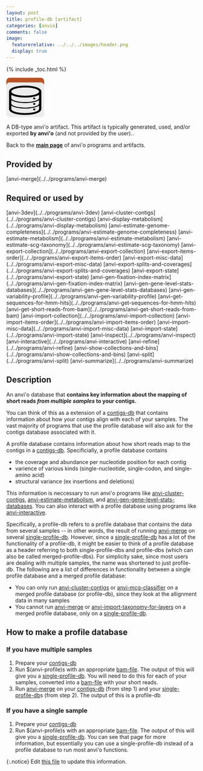 ```yaml
---
layout: post
title: profile-db [artifact]
categories: [anvio]
comments: false
image:
  featurerelative: ../../../images/header.png
  display: true
---
```



{% include _toc.html %}


<img src="../../images/icons/DB.png" alt="DB" style="width:100px; border:none" />

A DB-type anvi'o artifact. This artifact is typically generated, used, and/or exported **by anvi'o** (and not provided by the user)..

Back to the **[main page](../../)** of anvi'o programs and artifacts.

## Provided by


<p style="text-align: left" markdown="1"><span class="artifact-p">[anvi-merge](../../programs/anvi-merge)</span></p>


## Required or used by

<p style="text-align: left" markdown="1"><span class="artifact-r">[anvi-3dev](../../programs/anvi-3dev)</span> <span class="artifact-r">[anvi-cluster-contigs](../../programs/anvi-cluster-contigs)</span> <span class="artifact-r">[anvi-display-metabolism](../../programs/anvi-display-metabolism)</span> <span class="artifact-r">[anvi-estimate-genome-completeness](../../programs/anvi-estimate-genome-completeness)</span> <span class="artifact-r">[anvi-estimate-metabolism](../../programs/anvi-estimate-metabolism)</span> <span class="artifact-r">[anvi-estimate-scg-taxonomy](../../programs/anvi-estimate-scg-taxonomy)</span> <span class="artifact-r">[anvi-export-collection](../../programs/anvi-export-collection)</span> <span class="artifact-r">[anvi-export-items-order](../../programs/anvi-export-items-order)</span> <span class="artifact-r">[anvi-export-misc-data](../../programs/anvi-export-misc-data)</span> <span class="artifact-r">[anvi-export-splits-and-coverages](../../programs/anvi-export-splits-and-coverages)</span> <span class="artifact-r">[anvi-export-state](../../programs/anvi-export-state)</span> <span class="artifact-r">[anvi-gen-fixation-index-matrix](../../programs/anvi-gen-fixation-index-matrix)</span> <span class="artifact-r">[anvi-gen-gene-level-stats-databases](../../programs/anvi-gen-gene-level-stats-databases)</span> <span class="artifact-r">[anvi-gen-variability-profile](../../programs/anvi-gen-variability-profile)</span> <span class="artifact-r">[anvi-get-sequences-for-hmm-hits](../../programs/anvi-get-sequences-for-hmm-hits)</span> <span class="artifact-r">[anvi-get-short-reads-from-bam](../../programs/anvi-get-short-reads-from-bam)</span> <span class="artifact-r">[anvi-import-collection](../../programs/anvi-import-collection)</span> <span class="artifact-r">[anvi-import-items-order](../../programs/anvi-import-items-order)</span> <span class="artifact-r">[anvi-import-misc-data](../../programs/anvi-import-misc-data)</span> <span class="artifact-r">[anvi-import-state](../../programs/anvi-import-state)</span> <span class="artifact-r">[anvi-inspect](../../programs/anvi-inspect)</span> <span class="artifact-r">[anvi-interactive](../../programs/anvi-interactive)</span> <span class="artifact-r">[anvi-refine](../../programs/anvi-refine)</span> <span class="artifact-r">[anvi-show-collections-and-bins](../../programs/anvi-show-collections-and-bins)</span> <span class="artifact-r">[anvi-split](../../programs/anvi-split)</span> <span class="artifact-r">[anvi-summarize](../../programs/anvi-summarize)</span></p>

## Description

An anvi'o database that **contains key information about the mapping of short reads *from multiple samples* to your contigs.** 

You can think of this as a extension of a <span class="artifact-n">[contigs-db](/software/anvio/help/artifacts/contigs-db)</span> that contains information about how your contigs align with each of your samples. The vast majority of programs that use the profile database will also ask for the contigs database associated with it. 

A profile database contains information about how short reads map to the contigs in a <span class="artifact-n">[contigs-db](/software/anvio/help/artifacts/contigs-db)</span>. Specificially, a profile database contains 
* the coverage and abundance per nucleotide position for each contig 
* varience of various kinds (single-nucleotide, single-codon, and single-amino acid)
* structural variance (ex insertions and deletions)

This information is neccessary to run anvi'o programs like <span class="artifact-n">[anvi-cluster-contigs](/software/anvio/help/programs/anvi-cluster-contigs)</span>, <span class="artifact-n">[anvi-estimate-metabolism](/software/anvio/help/programs/anvi-estimate-metabolism)</span>, and <span class="artifact-n">[anvi-gen-gene-level-stats-databases](/software/anvio/help/programs/anvi-gen-gene-level-stats-databases)</span>. You can also interact with a profile database using programs like <span class="artifact-n">[anvi-interactive](/software/anvio/help/programs/anvi-interactive)</span>.

Specifically, a profile-db refers to a profile database that contains the data from several samples -- in other words, the result of running <span class="artifact-n">[anvi-merge](/software/anvio/help/programs/anvi-merge)</span> on several <span class="artifact-n">[single-profile-db](/software/anvio/help/artifacts/single-profile-db)</span>. However, since a <span class="artifact-n">[single-profile-db](/software/anvio/help/artifacts/single-profile-db)</span> has a lot of the functionality of a profile-db, it might be easier to think of a profile database as a header referring to both single-profile-dbs and profile-dbs (which can also be called merged-profile-dbs). For simplicity sake, since most users are dealing with multiple samples, the name was shortened to just profile-db. The following are a list of differences in functionality between a single profile database and a merged profile database:
* You can only run <span class="artifact-n">[anvi-cluster-contigs](/software/anvio/help/programs/anvi-cluster-contigs)</span> or <span class="artifact-n">[anvi-mcg-classifier](/software/anvio/help/programs/anvi-mcg-classifier)</span> on a merged profile database (or profile-db), since they look at the allignment data in many samples 
* You cannot run <span class="artifact-n">[anvi-merge](/software/anvio/help/programs/anvi-merge)</span> or <span class="artifact-n">[anvi-import-taxonomy-for-layers](/software/anvio/help/programs/anvi-import-taxonomy-for-layers)</span> on a merged profile database, only on a <span class="artifact-n">[single-profile-db](/software/anvio/help/artifacts/single-profile-db)</span>.

## How to make a profile database

### If you have multiple samples 
1. Prepare your <span class="artifact-n">[contigs-db](/software/anvio/help/artifacts/contigs-db)</span>
2. Run $(anvi-profile)s with an appropriate <span class="artifact-n">[bam-file](/software/anvio/help/artifacts/bam-file)</span>. The output of this will give you a <span class="artifact-n">[single-profile-db](/software/anvio/help/artifacts/single-profile-db)</span>. You will need to do this for each of your samples, converted into a <span class="artifact-n">[bam-file](/software/anvio/help/artifacts/bam-file)</span> with your short reads.
3. Run <span class="artifact-n">[anvi-merge](/software/anvio/help/programs/anvi-merge)</span> on your <span class="artifact-n">[contigs-db](/software/anvio/help/artifacts/contigs-db)</span> (from step 1) and your <span class="artifact-n">[single-profile-db](/software/anvio/help/artifacts/single-profile-db)</span>s (from step 2). The output of this is a profile-db 

### If you have a single sample
1. Prepare your <span class="artifact-n">[contigs-db](/software/anvio/help/artifacts/contigs-db)</span>
2. Run $(anvi-profile)s with an appropriate <span class="artifact-n">[bam-file](/software/anvio/help/artifacts/bam-file)</span>. The output of this will give you a <span class="artifact-n">[single-profile-db](/software/anvio/help/artifacts/single-profile-db)</span>. You can see that page for more information, but essentially you can use a single-profile-db instead of a profile database to run most anvi'o functions. 


{:.notice}
Edit [this file](https://github.com/merenlab/anvio/tree/master/anvio/docs/artifacts/profile-db.md) to update this information.

